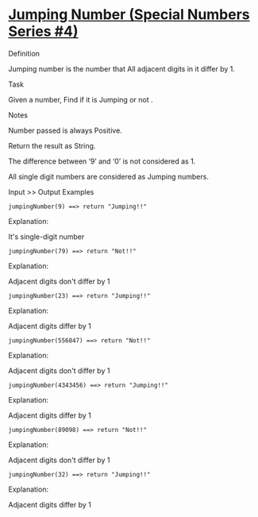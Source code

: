 # [Jumping Number (Special Numbers Series #4)](https://www.codewars.com/kata/5a54e796b3bfa8932c0000ed) #

Definition

Jumping number is the number that All adjacent digits in it differ by 1.

Task

Given a number, Find if it is Jumping or not .

Notes

Number passed is always Positive.

Return the result as String.

The difference between ‘9’ and ‘0’ is not considered as 1.

All single digit numbers are considered as Jumping numbers.

Input >> Output Examples

    jumpingNumber(9) ==> return "Jumping!!"

Explanation:

It's single-digit number

    jumpingNumber(79) ==> return "Not!!"

Explanation:

Adjacent digits don't differ by 1

    jumpingNumber(23) ==> return "Jumping!!"

Explanation:

Adjacent digits differ by 1

    jumpingNumber(556847) ==> return "Not!!"

Explanation:

Adjacent digits don't differ by 1

    jumpingNumber(4343456) ==> return "Jumping!!"

Explanation:

Adjacent digits differ by 1

    jumpingNumber(89098) ==> return "Not!!"

Explanation:

Adjacent digits don't differ by 1

    jumpingNumber(32) ==> return "Jumping!!"

Explanation:

Adjacent digits differ by 1
